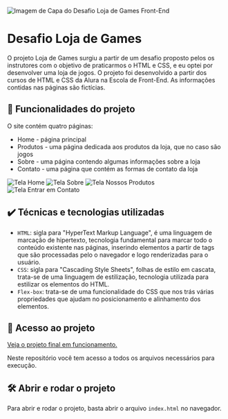 ![Imagem de Capa do Desafio Loja de Games Front-End](https://github.com/josewellingtonn/loja-games/assets/152819590/1b15cdbf-acc1-440b-94f3-cc62bdea7948)

# Desafio Loja de Games

O projeto Loja de Games surgiu a partir de um desafio proposto pelos os instrutores com o objetivo de praticarmos o HTML e CSS, e eu optei por desenvolver uma loja de jogos. O projeto foi desenvolvido a partir dos cursos de HTML e CSS da Alura na Escola de Front-End. As informações contidas nas páginas são fictícias.

## 🔨 Funcionalidades do projeto

O site contém quatro páginas:
* Home - página principal
* Produtos - uma página dedicada aos produtos da loja, que no caso são jogos
* Sobre - uma página contendo algumas informações sobre a loja
* Contato - uma página que contém as formas de contato da loja

![Tela Home](https://github.com/josewellingtonn/loja-games/assets/152819590/b28be45c-899e-4a5c-8c6a-bdaacd4ec8a1)
![Tela Sobre](https://github.com/josewellingtonn/loja-games/assets/152819590/56cf2436-43f2-4eba-8d3a-e8c065c45594)
![Tela Nossos Produtos](https://github.com/josewellingtonn/loja-games/assets/152819590/7dd15ad4-6322-4ed3-9efd-c7a9fc97e70d)
![Tela Entrar em Contato](https://github.com/josewellingtonn/loja-games/assets/152819590/5f929bba-b448-4c8a-94a5-cd03b75f84df)

## ✔️ Técnicas e tecnologias utilizadas

- `HTML`: sigla para "HyperText Markup Language", é uma linguagem de marcação de hipertexto, tecnologia fundamental para marcar todo o conteúdo existente nas páginas, inserindo elementos a partir de tags que são processadas pelo o navegador e logo renderizadas para o usuário.
- `CSS`: sigla para "Cascading Style Sheets", folhas de estilo em cascata, trata-se de uma linguagem de estilização, tecnologia utilizada para estilizar os elementos do HTML.
- `Flex-box`: trata-se de uma funcionalidade do CSS que nos trás várias propriedades que ajudam no posicionamento e alinhamento dos elementos.

## 📁 Acesso ao projeto

[Veja o projeto final em funcionamento.](https://loja-games-beta.vercel.app/)

Neste repositório você tem acesso a todos os arquivos necessários para execução.

## 🛠️ Abrir e rodar o projeto

Para abrir e rodar o projeto, basta abrir o arquivo `index.html` no navegador.
